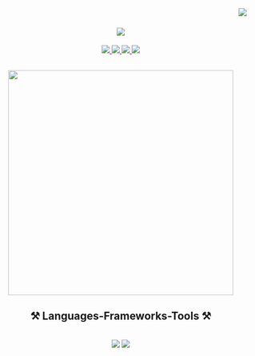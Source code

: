 <img align="right" src="https://visitor-badge.laobi.icu/badge?page_id=reproachdevs.reproachdevs" />

<h1 align="center">
    <img src="https://readme-typing-svg.herokuapp.com?font=Bungee&size=30&duration=3000&pause=1000&color=F70707&center=true&random=true&width=435&lines=Hello+%F0%9F%91%8B;I'm+Reproach;Welcome+to+my+page;" />
</h1>



<div align="center"> 
  <a href="https://www.youtube.com/@reproachfivem">
    <img src="https://img.shields.io/badge/Youtube-FD2D00?style=for-the-badge&logo=youtube&logoColor=white" />
  </a>
  <a href="https://discordapp.com/users/564846633192521738" target="_blank">
     <img src="https://img.shields.io/badge/Discord-0006FD?style=for-the-badge&logo=discord&logoColor=white" target="_blank" /> <!-- sqlite, safari, google-chrome are other good icon options -->
  </a>
     </a>
  <a href="https://ratted.software/p/71je6go50z" target="_blank">
     <img src="https://img.shields.io/badge/Ltc-353335?style=for-the-badge&logo=litecoin&logoColor=white" target="_blank" /> <!-- sqlite, safari, google-chrome are other good icon options -->
  </a>
     </a>
  <a href="https://ratted.software/p/bilpn50818" target="_blank">
     <img src="https://img.shields.io/badge/Eth-3c3c3b?style=for-the-badge&logo=Ethereum&logoColor=white" target="_blank" /> <!-- sqlite, safari, google-chrome are other good icon options -->
  </a>
</div>


<br/>

<div align="center">

<p align="center">
	<img width="450em" src="https://github-readme-stats.vercel.app/api/top-langs/?username=reproachdevs&layout=compact&custom_title=Most%20used%20languages&langs_count=10&include_all_commits=true&hide_progress=false&hide_border=true&theme=dark&hide=">
</p>

<h2 align="center">⚒️ Languages-Frameworks-Tools ⚒️</h2>
<br/>
<div align="center">
    <img src="https://skillicons.dev/icons?i=html,css,javascript,vscode,github" />
    <img src="https://skillicons.dev/icons?i=nodejs,python,cs" /><br>
</div>



<!--
**reproachdevs/reproachdevs** is a ✨ _special_ ✨ repository because its `README.md` (this file) appears on your GitHub profile.

Here are some ideas to get you started:

- 🔭 I’m currently working on ...
- 🌱 I’m currently learning ...
- 👯 I’m looking to collaborate on ...
- 🤔 I’m looking for help with ...
- 💬 Ask me about ...
- 📫 How to reach me: ...
- 😄 Pronouns: ...
- ⚡ Fun fact: ...
-->
